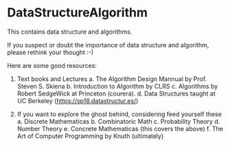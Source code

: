 # DataStructureAlgorithm
This contains data structure and algorithms. 

If you suspect or doubt the importance of data structure and algorithm, please rethink your thought :-) 

Here are some good resources:
1. Text books and Lectures
    a. The Algorithm Design Mannual by Prof. Steven S. Skiena
    b. Introduction to Algorithm by CLRS
    c. Algorithms by Robert SedgeWick at Princeton (courera).
    d. Data Structures taught at UC Berkeley (https://sp18.datastructur.es/)

2. If you want to explore the ghost behind, considering feed yourself these
    a. Discrete Mathematicas 
    b. Combinatoric Math
    c. Probability Theory 
    d. Number Theory 
    e. Concrete Mathematicas (this covers the above)
    f. The Art of Computer Programming by Knuth (ultimately) 